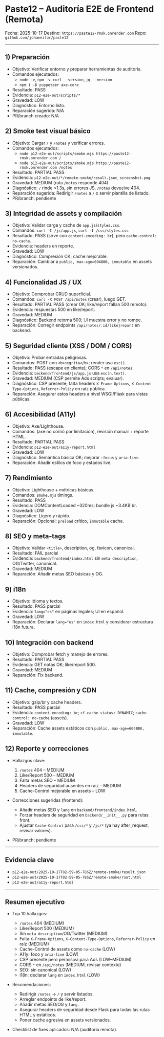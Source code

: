 # Paste12 – Auditoría E2E de Frontend (Remota)

Fecha: 2025-10-17
Destino: `https://paste12-rmsk.onrender.com`
Repo: `github.com/johaneitor/paste12`

---

## 1) Preparación
- Objetivo: Verificar entorno y preparar herramientas de auditoría.
- Comandos ejecutados:
  - `node -v`, `npm -v`, `curl --version`, `jq --version`
  - `npm i -D puppeteer axe-core`
- Resultado: PASS
- Evidencia: `p12-e2e-out/scripts/*`
- Gravedad: LOW
- Diagnóstico: Entorno listo.
- Reparación sugerida: N/A
- PR/branch creado: N/A

## 2) Smoke test visual básico
- Objetivo: Cargar `/` y `/notes` y verificar errores.
- Comandos ejecutados:
  - `node p12-e2e-out/scripts/smoke.mjs https://paste12-rmsk.onrender.com /`
  - `node p12-e2e-out/scripts/smoke.mjs https://paste12-rmsk.onrender.com /notes`
- Resultado: PARTIAL PASS
- Evidencia: `p12-e2e-out/*/remote-smoke/result.json`, `screenshot.png`
- Gravedad: MEDIUM (ruta `/notes` responde 404)
- Diagnóstico: `/` rinde <1.3s, sin errores JS. `/notes` devuelve 404.
- Reparación sugerida: Redirigir `/notes` a `/` o servir plantilla de listado.
- PR/branch: pendiente

## 3) Integridad de assets y compilación
- Objetivo: Validar carga y cache de `app.js`/`styles.css`.
- Comandos: `curl -I /js/app.js`, `curl -I /css/styles.css`
- Resultado: PASS (sirve con `content-encoding: br`), pero `cache-control: no-cache`.
- Evidencia: headers en reporte.
- Gravedad: LOW
- Diagnóstico: Compresión OK; cache mejorable.
- Reparación: Cambiar a `public, max-age=604800, immutable` en assets versionados.

## 4) Funcionalidad JS / UX
- Objetivo: Comprobar CRUD superficial.
- Comandos: `curl -X POST /api/notes` (crear), luego GET.
- Resultado: PARTIAL PASS (crear OK; like/report fallan 500 remoto).
- Evidencia: respuestas 500 en like/report.
- Gravedad: MEDIUM
- Diagnóstico: Backend retorna 500; UI muestra error y no rompe.
- Reparación: Corregir endpoints `/api/notes/:id/like|report` en backend.

## 5) Seguridad cliente (XSS / DOM / CORS)
- Objetivo: Probar entradas peligrosas.
- Comandos: POST con `<b>negrita</b>`; render usa `esc()`.
- Resultado: PASS (escape en cliente); CORS `*` en `/api/notes`.
- Evidencia: `backend/frontend/js/app.js` usa `esc(n.text)`.
- Gravedad: MEDIUM (CSP permite Ads scripts; evaluar).
- Diagnóstico: CSP presente; falta headers `X-Frame-Options`, `X-Content-Type-Options`, `Referrer-Policy` en raíz pública.
- Reparación: Asegurar estos headers a nivel WSGI/Flask para vistas públicas.

## 6) Accesibilidad (A11y)
- Objetivo: Axe/Lighthouse.
- Comandos: (axe no corrió por limitación), revisión manual + reporte HTML.
- Resultado: PARTIAL PASS
- Evidencia: `p12-e2e-out/a11y-report.html`
- Gravedad: LOW
- Diagnóstico: Semántica básica OK; mejorar `:focus` y `aria-live`.
- Reparación: Añadir estilos de foco y estados live.

## 7) Rendimiento
- Objetivo: Lighthouse + métricas básicas.
- Comandos: `smoke.mjs` timings.
- Resultado: PASS
- Evidencia: DOMContentLoaded ~320ms; bundle js ~3.4KB br.
- Gravedad: LOW
- Diagnóstico: Ligero y rápido.
- Reparación: Opcional: `preload` crítico, `immutable` cache.

## 8) SEO y meta-tags
- Objetivo: Validar `<title>`, description, og, favicon, canonical.
- Resultado: FAIL parcial
- Evidencia: `backend/frontend/index.html` sin `meta description`, OG/Twitter, canonical.
- Gravedad: MEDIUM
- Reparación: Añadir metas SEO básicas y OG.

## 9) i18n
- Objetivo: Idioma y textos.
- Resultado: PASS parcial
- Evidencia: `lang="es"` en páginas legales; UI en español.
- Gravedad: LOW
- Reparación: Declarar `lang="es"` en `index.html` y considerar estructura i18n futura.

## 10) Integración con backend
- Objetivo: Comprobar fetch y manejo de errores.
- Resultado: PARTIAL PASS
- Evidencia: GET notas OK; like/report 500.
- Gravedad: MEDIUM
- Reparación: Fix backend.

## 11) Cache, compresión y CDN
- Objetivo: gzip/br y cache headers.
- Resultado: PASS parcial
- Evidencia: `content-encoding: br`; `cf-cache-status: DYNAMIC`; `cache-control: no-cache` (assets).
- Gravedad: LOW
- Reparación: Cache assets estáticos con `public, max-age=604800, immutable`.

## 12) Reporte y correcciones
- Hallazgos clave:
  1. `/notes` 404 – MEDIUM
  2. Like/Report 500 – MEDIUM
  3. Falta metas SEO – MEDIUM
  4. Headers de seguridad ausentes en raíz – MEDIUM
  5. Cache-Control mejorable en assets – LOW

- Correcciones sugeridas (frontend):
  - Añadir metas SEO y `lang` en `backend/frontend/index.html`.
  - Forzar headers de seguridad en `backend/__init__.py` para rutas front.
  - Ajustar `Cache-Control` para `/css/*` y `/js/*` (ya hay after_request, revisar valores).

- PR/branch: pendiente

---

## Evidencia clave
- `p12-e2e-out/2025-10-17T02-59-05-786Z/remote-smoke/result.json`
- `p12-e2e-out/2025-10-17T02-59-05-786Z/remote-smoke/root.html`
- `p12-e2e-out/a11y-report.html`

---

## Resumen ejecutivo
- Top 10 hallazgos:
  - `/notes` 404 (MEDIUM)
  - Like/Report 500 (MEDIUM)
  - Sin `meta description`/OG/Twitter (MEDIUM)
  - Falta `X-Frame-Options`, `X-Content-Type-Options`, `Referrer-Policy` en raíz (MEDIUM)
  - Cache-Control de assets como `no-cache` (LOW)
  - A11y: foco y `aria-live` (LOW)
  - CSP presente pero permisiva para Ads (LOW–MEDIUM)
  - CORS `*` en `/api/notes` (MEDIUM, revisar contexto)
  - SEO: sin canonical (LOW)
  - i18n: declarar `lang` en `index.html` (LOW)

- Recomendaciones:
  - Redirigir `/notes` → `/` y servir listados.
  - Arreglar endpoints de like/report.
  - Añadir metas SEO/OG y `lang`.
  - Asegurar headers de seguridad desde Flask para todas las rutas HTML y estáticos.
  - Poner cache agresiva en assets versionados.

- Checklist de fixes aplicados: N/A (auditoría remota).
